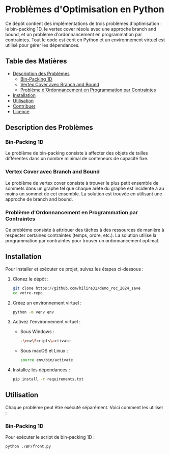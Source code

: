 # Problèmes d'Optimisation en Python

Ce dépôt contient des implémentations de trois problèmes d'optimisation : le bin-packing 1D, le vertex cover résolu avec une approche branch and bound, et un problème d'ordonnancement en programmation par contraintes. Tout le code est écrit en Python et un environnement virtuel est utilisé pour gérer les dépendances.

## Table des Matières

- [Description des Problèmes](#description-des-problèmes)
  - [Bin-Packing 1D](#bin-packing-1d)
  - [Vertex Cover avec Branch and Bound](#vertex-cover-avec-branch-and-bound)
  - [Problème d'Ordonnancement en Programmation par Contraintes](#problème-dordonnancement-en-programmation-par-contraintes)
- [Installation](#installation)
- [Utilisation](#utilisation)
- [Contribuer](#contribuer)
- [Licence](#licence)

## Description des Problèmes

### Bin-Packing 1D

Le problème de bin-packing consiste à affecter des objets de tailles différentes dans un nombre minimal de conteneurs de capacité fixe.

### Vertex Cover avec Branch and Bound

Le problème de vertex cover consiste à trouver le plus petit ensemble de sommets dans un graphe tel que chaque arête du graphe est incidente à au moins un sommet de cet ensemble. La solution est trouvée en utilisant une approche de branch and bound.

### Problème d'Ordonnancement en Programmation par Contraintes

Ce problème consiste à attribuer des tâches à des ressources de manière à respecter certaines contraintes (temps, ordre, etc.). La solution utilise la programmation par contraintes pour trouver un ordonnancement optimal.

## Installation

Pour installer et exécuter ce projet, suivez les étapes ci-dessous :

1. Clonez le dépôt :
    ```sh
    git clone https://github.com/hilire31/demo_roc_2024_save
    cd votre-repo
    ```

2. Créez un environnement virtuel :
    ```sh
    python -m venv env
    ```

3. Activez l'environnement virtuel :
    - Sous Windows :
      ```sh
      .\env\Scripts\activate
      ```
    - Sous macOS et Linux :
      ```sh
      source env/bin/activate
      ```

4. Installez les dépendances :
    ```sh
    pip install -r requirements.txt
    ```

## Utilisation

Chaque problème peut être exécuté séparément. Voici comment les utiliser :

### Bin-Packing 1D

Pour exécuter le script de bin-packing 1D :
```sh
python ./BP/front.py
```

